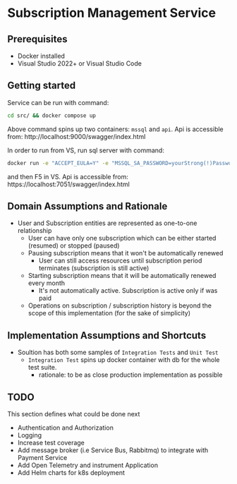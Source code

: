 # Subscription Management Service

## Prerequisites

* Docker installed
* Visual Studio 2022+ or Visual Studio Code

## Getting started

Service can be run with command:

```bash
cd src/ && docker compose up
```

Above command spins up two containers: `mssql` and `api`. Api is accessible from: http://localhost:9000/swagger/index.html 

In order to run from VS, run sql server with command:

```bash
docker run -e "ACCEPT_EULA=Y" -e "MSSQL_SA_PASSWORD=yourStrong(!)Password" -p 1433:1433 -d mcr.microsoft.com/mssql/server:2022-latest
```

and then F5 in VS.  Api is accessible from: https://localhost:7051/swagger/index.html


## Domain Assumptions and Rationale
- User and Subscription entities are represented as one-to-one relationship
    - User can have only one subscription which can be either started (resumed) or stopped (paused)
    - Pausing subscription means that it won't be automatically renewed
      - User can still access resources until subscription period terminates (subscription is still active)
    - Starting subscription means that it will be automatically renewed every month
      - It's not automatically active. Subscription is active only if was paid
    - Operations on subscription / subscription history is beyond the scope of this implementation (for the sake of simplicity)

## Implementation Assumptions and Shortcuts
- Soultion has both some samples of `Integration Tests` and `Unit Test`
  - `Integration Test` spins up docker container with db for the whole test suite.
    - rationale: to be as close production implementation as possible


## TODO

This section defines what could be done next

- Authentication and Authorization
- Logging
- Increase test coverage
- Add message broker (i.e Service Bus, Rabbitmq) to integrate with Payment Service
- Add Open Telemetry and instrument Application
- Add Helm charts for k8s deployment